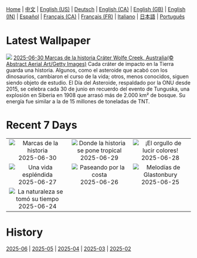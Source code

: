 [Home](../README.md) | [中文](zh-CN.md) | [English (US)](en-US.md) | [Deutsch](de-DE.md) | [English (CA)](en-CA.md) | [English (GB)](en-GB.md) | [English (IN)](en-IN.md) | [Español](es-ES.md) | [Français (CA)](fr-CA.md) | [Français (FR)](fr-FR.md) | [Italiano](it-IT.md) | [日本語](ja-JP.md) | [Português](pt-BR.md)

# Latest Wallpaper
![](https://www.bing.com/th?id=OHR.WolfeCrater_ES-ES0950300171_UHD.jpg)
[2025-06-30 Marcas de la historia Cráter Wolfe Creek, Australia(© Abstract Aerial Art/Getty Images)](https://www.bing.com/th?id=OHR.WolfeCrater_ES-ES0950300171_UHD.jpg)
Cada cráter de impacto en la Tierra guarda una historia. Algunos, como el asteroide que acabó con los dinosaurios, cambiaron el curso de la vida; otros, menos conocidos, siguen siendo objeto de estudio. El Día del Asteroide, respaldado por la ONU desde 2015, se celebra cada 30 de junio en recuerdo del evento de Tunguska, una explosión en Siberia en 1908 que arrasó más de 2.000 km² de bosque. Su energía fue similar a la de 15 millones de toneladas de TNT.

# Recent 7 Days
|  |  |  |
|:---:|:---:|:---:|
| ![](https://www.bing.com/th?id=OHR.WolfeCrater_ES-ES0950300171_400x240.jpg "Marcas de la historia") 2025-06-30 | ![](https://www.bing.com/th?id=OHR.BandaIsland_ES-ES0659509057_400x240.jpg "Donde la historia se pone tropical") 2025-06-29 | ![](https://www.bing.com/th?id=OHR.PrideCatalonia_ES-ES0481311914_400x240.jpg "¡El orgullo de lucir colores!") 2025-06-28 |
| ![](https://www.bing.com/th?id=OHR.SplendidFrog_ES-ES0147065495_400x240.jpg "Una vida espléndida") 2025-06-27 | ![](https://www.bing.com/th?id=OHR.HorseheadRock_ES-ES1398658009_400x240.jpg "Paseando por la costa") 2025-06-26 | ![](https://www.bing.com/th?id=OHR.GlastonburyScenic_ES-ES1318845810_400x240.jpg "Melodías de Glastonbury") 2025-06-25 |
| ![](https://www.bing.com/th?id=OHR.DelicateArch_ES-ES1233867011_400x240.jpg "La naturaleza se tomó su tiempo") 2025-06-24 |  |  |

# History
[2025-06](../archives/wallpaper/es-ES/w_2025_06.md) | [2025-05](../archives/wallpaper/es-ES/w_2025_05.md) | [2025-04](../archives/wallpaper/es-ES/w_2025_04.md) | [2025-03](../archives/wallpaper/es-ES/w_2025_03.md) | [2025-02](../archives/wallpaper/es-ES/w_2025_02.md)
